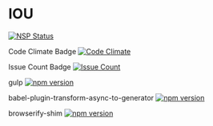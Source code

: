 # IOU
[![NSP Status](https://nodesecurity.io/orgs/lulinorg/projects/68191b52-b355-4746-94aa-19bcbe0ef861/badge)](https://nodesecurity.io/orgs/lulinorg/projects/68191b52-b355-4746-94aa-19bcbe0ef861)


Code Climate Badge [![Code Climate](https://codeclimate.com/github/lulinliao/TCP-UDP/badges/gpa.svg)](https://codeclimate.com/github/lulinliao/TCP-UDP)


Issue Count Badge [![Issue Count](https://codeclimate.com/github/lulinliao/TCP-UDP/badges/issue_count.svg)](https://codeclimate.com/github/lulinliao/TCP-UDP)

gulp  [![npm version](https://badge.fury.io/js/gulp.svg)](https://badge.fury.io/js/gulp)

babel-plugin-transform-async-to-generator  [![npm version](https://badge.fury.io/js/babel-plugin-transform-async-to-generator.svg)](https://badge.fury.io/js/babel-plugin-transform-async-to-generator)

browserify-shim    [![npm version](https://badge.fury.io/js/browserify-shim.svg)](https://badge.fury.io/js/browserify-shim)
